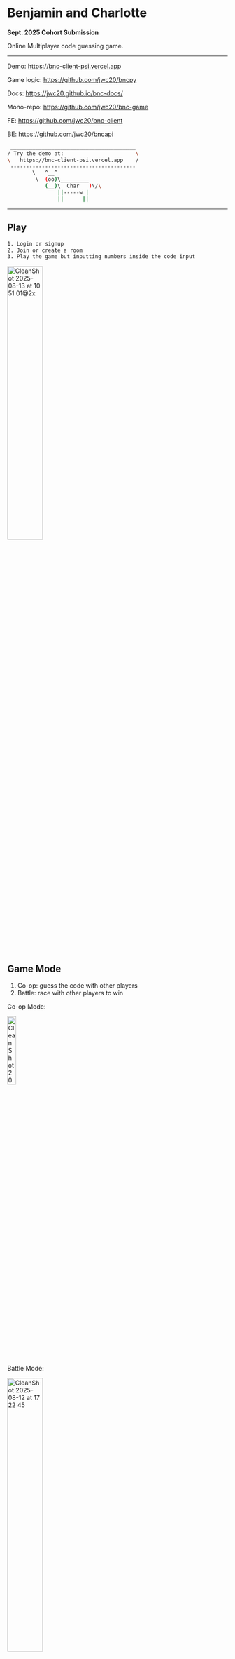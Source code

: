 # Benjamin and Charlotte

**Sept. 2025 Cohort Submission**

Online Multiplayer code guessing game. 

---

Demo: https://bnc-client-psi.vercel.app

Game logic: https://github.com/jwc20/bncpy

Docs: https://jwc20.github.io/bnc-docs/

Mono-repo: https://github.com/jwc20/bnc-game

FE: https://github.com/jwc20/bnc-client

BE: https://github.com/jwc20/bncapi


```bash
 ________________________________________
/ Try the demo at:                       \
\   https://bnc-client-psi.vercel.app    /
 ----------------------------------------
        \   ^__^
         \  (oo)\_________
            (__)\  Char   )\/\
                ||-----w |
                ||      ||
```

---

## Play

```bash
1. Login or signup
2. Join or create a room
3. Play the game but inputting numbers inside the code input
```

<img src="https://github.com/user-attachments/assets/82b31f80-5987-4169-a217-b8c65acf6387" alt="CleanShot 2025-08-13 at 10 51 01@2x" width="40%">


## Game Mode

1. Co-op: guess the code with other players
2. Battle: race with other players to win


Co-op Mode:

<img src="https://github.com/user-attachments/assets/c501155e-e6f4-470f-ba8d-35458daf3968" alt="CleanShot 2025-08-13 at 07 08 51" width="20%">



Battle Mode:

<img src="https://github.com/user-attachments/assets/dbcb2ac6-ce83-4a46-a8e5-f1f8a884bed2" alt="CleanShot 2025-08-12 at 17 22 45" width="40%">



---

## Installation

Clone this repo and run:

```bash
git submodule update --init --recursive
```

Here are two ways to start the project:

**Option 1: With startup script**
Run the provided startup script to initialize and launch the project automatically.

**Option 2: Manual start**
Start the project manually without using the startup script.

---

### Option 1

```bash
# start deployment in local
chmod +x deploy.sh
./deploy.sh
```

```bash
# setup and migrate postgres database
./bncapi/setup_dev_db.sh
```

```bash
# stop deployment
chmod +x shutdown.sh
./shutdown.sh
```

---

### Option 2

#### Start frontend

Open a terminal and run:

```bash
cd bnc-client

yarn install
yarn dev
```

#### Start backend

Open another terminal and run:

```bash
cd bncapi
# start .venv
pip install -r requirements.txt
python manage.py migrate
python manage.py runserver
```

#### Start Postgres

```bash
docker pull postgres:17-alpine
```

#### Start Redis

```bash
docker pull redis:7.2.7-alpine
```

